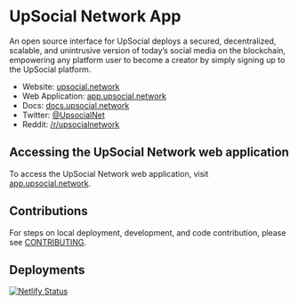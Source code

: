 # UpSocial Network App

An open source interface for UpSocial deploys a secured, decentralized, scalable, and unintrusive version of today’s social media on the blockchain, empowering any platform user to become a creator by simply signing up to the UpSocial platform.

- Website: [upsocial.network](http://upsocial.network/)
- Web Application: [app.upsocial.network](https://app.upsocial.network)
- Docs: [docs.upsocial.network](https://docs.upsocial.network)
- Twitter: [@UpsocialNet](https://twitter.com/UpsocialNet)
- Reddit: [/r/upsocialnetwork](https://www.reddit.com/r/upsocialnetwork)

## Accessing the UpSocial Network web application

To access the UpSocial Network web application, visit [app.upsocial.network](https://app.upsocial.network).

## Contributions

For steps on local deployment, development, and code contribution, please see [CONTRIBUTING](./CONTRIBUTING.md).

## Deployments

[![Netlify Status](https://api.netlify.com/api/v1/badges/c9b8ce26-2fd7-497f-8aaf-51d1fea5291d/deploy-status)](https://app.netlify.com/sites/unruffled-snyder-b2165b/deploys) 
